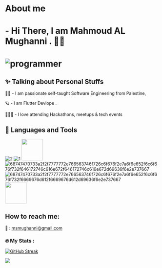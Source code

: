 # About me 

# - Hi There, I am Mahmoud AL Mughanni . 👋🏽

# ![programmer](https://user-images.githubusercontent.com/43685429/215832061-ee85b24f-7b8e-4e5e-8c26-603c91af8225.gif) 

## ✨ Talking about Personal Stuffs

👩‍💻 - I am passionate self-taught Software Engineering from Palestine, 

🪐 - I am Flutter Devlope . 

👨🏽‍💻 - I love attending Hackathons, meetups & tech events






## 💫  Languages and Tools 

![2](https://user-images.githubusercontent.com/43685429/215842153-80decf14-01e4-4e90-8db3-06ea07fd28e8.svg)
![1](https://user-images.githubusercontent.com/43685429/215842161-2a359701-9e3f-4c5f-85c1-7cc603d3909c.svg)
<img src="https://user-images.githubusercontent.com/43685429/215845977-8de23deb-a6d2-4110-8828-ddfac565be24.png" width=70 height=70>
![68747470733a2f2f7777772e766563746f726c6f676f2e7a6f6e652f6c6f676f732f646172746c616e672f646172746c616e672d69636f6e2e737667](https://user-images.githubusercontent.com/43685429/216312593-d710a721-3549-4fe3-b6c2-1e16f12e2136.svg)
![68747470733a2f2f7777772e766563746f726c6f676f2e7a6f6e652f6c6f676f732f6669676d612f6669676d612d69636f6e2e737667](https://user-images.githubusercontent.com/43685429/216312772-225336f6-ebe4-4d32-8a43-abbaeafdfa92.svg)
<img src="https://user-images.githubusercontent.com/43685429/216312862-2e8f3d5e-7c87-445e-9dc3-8a5e4aa33247.svg" width=70 height=70>



## How to reach me: 

📩 : msmughanni@gmail.com



### :fire: My Stats :

[![GitHub Streak](https://streak-stats.demolab.com?user=MahMughanni&theme=blueberry&date_format=%5BY%20%5DM%20j)](https://git.io/streak-stats)

![](https://komarev.com/ghpvc/?username=MahMughanni)

